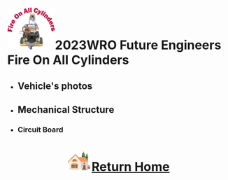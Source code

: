 ![LOGO](../other/img/logo.png)2023WRO Future Engineers Fire On All Cylinders  
=====
- ## Vehicle's photos

- ## Mechanical Structure 


- ### Circuit Board



# <div align="center">![HOME](../other/img/Home.png)[Return Home](../)</div> 

